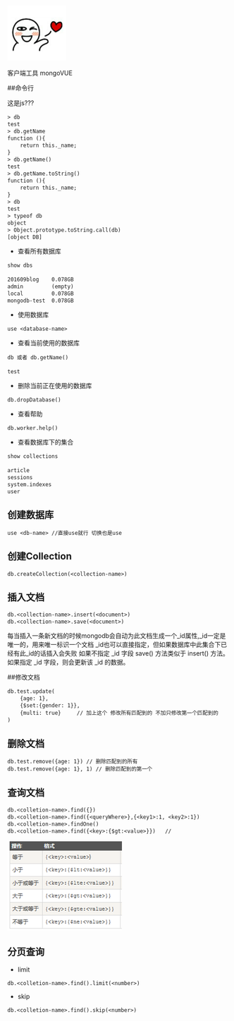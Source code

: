![profile](resource/profile.png)

客户端工具 mongoVUE

##命令行

这是js???
```
> db
test
> db.getName
function (){
    return this._name;
}
> db.getName()
test
> db.getName.toString()
function (){
    return this._name;
}
> db
test
> typeof db
object
> Object.prototype.toString.call(db)
[object DB]
```

- 查看所有数据库 

```
show dbs

201609blog    0.078GB
admin         (empty)
local         0.078GB
mongodb-test  0.078GB
```

- 使用数据库

```
use <database-name>
```

- 查看当前使用的数据库

```
db 或者 db.getName()

test
```

- 删除当前正在使用的数据库

```
db.dropDatabase()
```

- 查看帮助

```
db.worker.help()
```

- 查看数据库下的集合

```
show collections

article
sessions
system.indexes
user
```

## 创建数据库

```
use <db-name> //直接use就行 切换也是use
```

## 创建Collection

```
db.createCollection(<collection-name>)
```

## 插入文档

```
db.<collection-name>.insert(<document>)
db.<collection-name>.save(<document>)
```

每当插入一条新文档的时候mongodb会自动为此文档生成一个_id属性,_id一定是唯一的，用来唯一标识一个文档 
_id也可以直接指定，但如果数据库中此集合下已经有此_id的话插入会失败
如果不指定 _id 字段 save() 方法类似于 insert() 方法。如果指定 _id 字段，则会更新该 _id 的数据。


##修改文档

```
db.test.update(
    {age: 1},
    {$set:{gender: 1}},
    {multi: true}     // 加上这个 修改所有匹配到的 不加只修改第一个匹配到的
)
```

## 删除文档

```
db.test.remove({age: 1}) // 删除匹配到的所有
db.test.remove({age: 1}, 1) // 删除匹配到的第一个
```


## 查询文档

```
db.<colletion-name>.find({})
db.<colletion-name>.find({<queryWhere>},{<key1>:1, <key2>:1})
db.<colletion-name>.findOne()
db.<colletion-name>.find({<key>:{$gt:<value>}})   // 
```

![profile](resource/mongodb-where-1.png)


## 分页查询

- limit 

```
db.<colletion-name>.find().limit(<number>)
```

- skip

```
db.<colletion-name>.find().skip(<number>)
```
